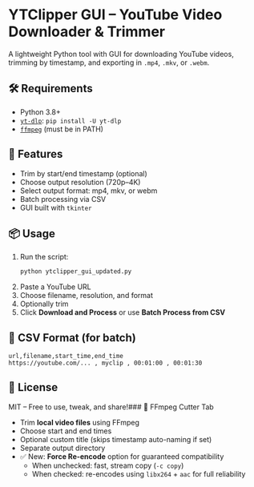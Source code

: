 
# YTClipper GUI – YouTube Video Downloader & Trimmer

A lightweight Python tool with GUI for downloading YouTube videos, trimming by timestamp, and exporting in `.mp4`, `.mkv`, or `.webm`.

## 🛠 Requirements
- Python 3.8+
- [`yt-dlp`](https://github.com/yt-dlp/yt-dlp): `pip install -U yt-dlp`
- [`ffmpeg`](https://ffmpeg.org/download.html) (must be in PATH)

## 🚀 Features
- Trim by start/end timestamp (optional)
- Choose output resolution (720p–4K)
- Select output format: mp4, mkv, or webm
- Batch processing via CSV
- GUI built with `tkinter`

## 📦 Usage
1. Run the script:
   ```bash
   python ytclipper_gui_updated.py
   ```
2. Paste a YouTube URL
3. Choose filename, resolution, and format
4. Optionally trim
5. Click **Download and Process** or use **Batch Process from CSV**

## 📁 CSV Format (for batch)
```
url,filename,start_time,end_time
https://youtube.com/... , myclip , 00:01:00 , 00:01:30
```

## 💬 License
MIT – Free to use, tweak, and share!### 🔵 FFmpeg Cutter Tab
- Trim **local video files** using FFmpeg
- Choose start and end times
- Optional custom title (skips timestamp auto-naming if set)
- Separate output directory
- ✅ New: **Force Re-encode** option for guaranteed compatibility
  - When unchecked: fast, stream copy (`-c copy`)
  - When checked: re-encodes using `libx264` + `aac` for full reliability


